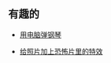 ## 有趣的 



- [用电脑弹钢琴](<https://www.autopiano.cn/>)

- [给照片加上恐怖片里的特效](<https://photomosh.com/>)

  


